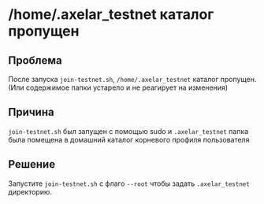 # /home/.axelar_testnet каталог пропущен

## Проблема
После запуска `join-testnet.sh`, `/home/.axelar_testnet` каталог пропущен. (Или содержимое папки устарело и не реагирует на изменения)

## Причина
`join-testnet.sh` был запущен с помощью sudo и `.axelar_testnet` папка была помещена в домашний каталог корневого профиля пользователя

## Решение
Запустите `join-testnet.sh` с флаго `--root` чтобы задать `.axelar_testnet` директорию.


